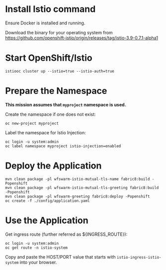 # Install Istio command

Ensure Docker is installed and running.

Download the binary for your operating system from https://github.com/openshift-istio/origin/releases/tag/istio-3.9-0.7.1-alpha1

# Start OpenShift/Istio

```
istiooc cluster up --istio=true --istio-auth=true
```

# Prepare the Namespace

**This mission assumes that `myproject` namespace is used.**

Create the namespace if one does not exist:
```
oc new-project myproject
```

Label the namespace for Istio Injection:
```
oc login -u system:admin
oc label namespace myproject istio-injection=enabled
```

# Deploy the Application

```
mvn clean package -pl wfswarm-istio-mutual-tls-name fabric8:build -Popenshift
mvn clean package -pl wfswarm-istio-mutual-tls-greeting fabric8:build -Popenshift
mvn clean package -pl wfswarm-greeting fabric8:deploy -Popenshift
oc create -f ./config/application.yaml
```

# Use the Application

Get ingress route (further referred as ${INGRESS_ROUTE}):

```
oc login -u system:admin
oc get route -n istio-system
```

Copy and paste the HOST/PORT value that starts with `istio-ingress-istio-system` into your browser.
